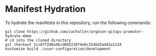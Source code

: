 # Manifest Hydration

To hydrate the manifests in this repository, run the following commands:

```shell
git clone https://github.com/zachaller/argocon-gitops-promoter-hydrate-demo
# cd into the cloned directory
git checkout 1cc8772d6a4bcd665218f4e6c3246d3a4d1a1134
kustomize build ./user-configuration/development
```
